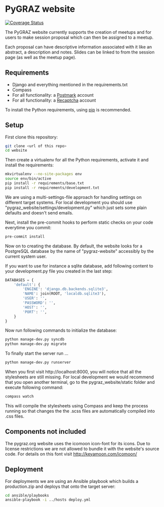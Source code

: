 # PyGRAZ website

[![Coverage Status](https://coveralls.io/repos/pygraz/website/badge.svg?branch=develop)](https://coveralls.io/r/pygraz/website?branch=develop)

The PyGRAZ website currently supports the creation of meetups and for users to make session proposal which can
then be assigned to a meetup.

Each proposal can have descriptive information associated with it like an abstract, a description and notes.
Slides can be linked to from the session page (as well as the meetup page).

## Requirements

- Django and everything mentioned in the requirements.txt
- Compass
- For all functionality: a [Postmark][pm] account
- For all functionality: a [Recaptcha][rc] account

To install the Python requirements, using [pip][pip] is recommended.

## Setup

First clone this repository:

```bash
git clone <url of this repo>
cd website
```

Then create a virtualenv for all the Python requirements, activate it and install the requirements:

```bash
mkvirtualenv --no-site-packages env
source env/bin/active
pip install -r requirements/base.txt
pip install -r requirements/development.txt
```

We are using a multi-settings-file approach for handling settings on different target systems. For local development
you should use "pygraz_website/settings/development.py" which just sets some plain defaults and doesn't send emails.

Next, install the pre-commit hooks to perform static checks on your code everytime you commit:

```bash
pre-commit install
```

Now on to creating the database. By default, the website looks for a PostgreSQL database by the name of
"pygraz-website" accessibly by the current system user.

If you want to use for instance a sqlite database, add following content to your development.py file you created in
the last step:

```python
DATABASES = {
    'default': {
        'ENGINE': 'django.db.backends.sqlite3',
        'NAME': join(ROOT, 'localdb.sqlite3'),
        'USER': '',
        'PASSWORD': '',
        'HOST': '',
        'PORT': '',
    }
}
```

Now run following commands to initialize the database:

```bash
python manage-dev.py syncdb
python manage-dev.py migrate
```

To finally start the server run ...

```bash
python manage-dev.py runserver
```

When you first visit http://localhost:8000, you will notice that all the stylesheets are still missing.
For local development we would recommend that you open another terminal, go to the pygraz_website/static folder and
execute following command:

```bash
compass watch
```

This will compile the stylesheets using Compass and keep the process running so that changes the the .scss files are
automatically compiled into .css files.

## Components not included

The pygraz.org website uses the icomoon icon-font for its icons. Due to license restrictions we are not allowed to
bundle it with the website's source code. For details on this font visit http://keyamoon.com/icomoon/

## Deployment

For deployments we are using an Ansible playbook which builds a production.zip
and deploys that onto the target server:

```bash
cd ansible/playbooks
ansible-playbook -i ../hosts deploy.yml
```

[pip]: http://pypi.python.org/pypi/pip
[rc]: http://recaptcha.net/
[pm]: http://postmarkapp.com
